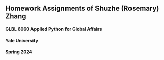 ## Homework Assignments of Shuzhe (Rosemary) Zhang

#### GLBL 6060 Applied Python for Global Affairs 

#### Yale University 

#### Spring 2024
